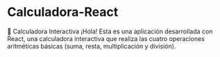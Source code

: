 # Calculadora-React
📌 Calculadora Interactiva ¡Hola! Esta es una aplicación desarrollada con React, una calculadora interactiva que realiza las cuatro operaciones aritméticas básicas (suma, resta, multiplicación y división).

